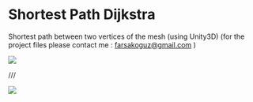 # Shortest Path Dijkstra

Shortest path between two vertices of the mesh (using Unity3D)
(for the project files please contact me : farsakoguz@gmail.com )

![](https://oguzfarsak.github.io/ss/Dijkstra1.png)

///

![](https://oguzfarsak.github.io/ss/Dijkstra2.png)
